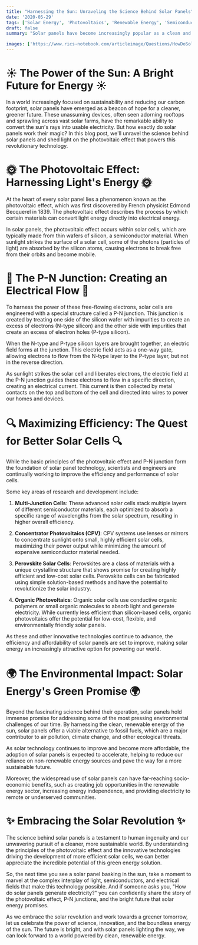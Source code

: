 ```yaml
---
title: "Harnessing the Sun: Unraveling the Science Behind Solar Panels"
date: '2020-05-29'
tags: ['Solar Energy', 'Photovoltaics', 'Renewable Energy', 'Semiconductors', 'P-N Junction','Questions']
draft: false
summary: "Solar panels have become increasingly popular as a clean and renewable energy source, but have you ever wondered how these seemingly simple devices convert sunlight into electricity? In this blog post, we dive into the fascinating science behind solar panels and explore the photovoltaic effect that makes this green technology possible."

images: ['https://www.rics-notebook.com/articleimage/Questions/HowDoSolarPanelsWork.webp']
---
```


# ☀️ The Power of the Sun: A Bright Future for Energy ☀️

In a world increasingly focused on sustainability and reducing our carbon footprint, solar panels have emerged as a beacon of hope for a cleaner, greener future. These unassuming devices, often seen adorning rooftops and sprawling across vast solar farms, have the remarkable ability to convert the sun's rays into usable electricity. But how exactly do solar panels work their magic? In this blog post, we'll unravel the science behind solar panels and shed light on the photovoltaic effect that powers this revolutionary technology.

# 🌞 The Photovoltaic Effect: Harnessing Light's Energy 🌞

At the heart of every solar panel lies a phenomenon known as the photovoltaic effect, which was first discovered by French physicist Edmond Becquerel in 1839. The photovoltaic effect describes the process by which certain materials can convert light energy directly into electrical energy.

In solar panels, the photovoltaic effect occurs within solar cells, which are typically made from thin wafers of silicon, a semiconductor material. When sunlight strikes the surface of a solar cell, some of the photons (particles of light) are absorbed by the silicon atoms, causing electrons to break free from their orbits and become mobile.

# 🔌 The P-N Junction: Creating an Electrical Flow 🔌

To harness the power of these free-flowing electrons, solar cells are engineered with a special structure called a P-N junction. This junction is created by treating one side of the silicon wafer with impurities to create an excess of electrons (N-type silicon) and the other side with impurities that create an excess of electron holes (P-type silicon).

When the N-type and P-type silicon layers are brought together, an electric field forms at the junction. This electric field acts as a one-way gate, allowing electrons to flow from the N-type layer to the P-type layer, but not in the reverse direction.

As sunlight strikes the solar cell and liberates electrons, the electric field at the P-N junction guides these electrons to flow in a specific direction, creating an electrical current. This current is then collected by metal contacts on the top and bottom of the cell and directed into wires to power our homes and devices.

# 🔍 Maximizing Efficiency: The Quest for Better Solar Cells 🔍

While the basic principles of the photovoltaic effect and P-N junction form the foundation of solar panel technology, scientists and engineers are continually working to improve the efficiency and performance of solar cells.

Some key areas of research and development include:

1. **Multi-Junction Cells**: These advanced solar cells stack multiple layers of different semiconductor materials, each optimized to absorb a specific range of wavelengths from the solar spectrum, resulting in higher overall efficiency.

2. **Concentrator Photovoltaics (CPV)**: CPV systems use lenses or mirrors to concentrate sunlight onto small, highly efficient solar cells, maximizing their power output while minimizing the amount of expensive semiconductor material needed.

3. **Perovskite Solar Cells**: Perovskites are a class of materials with a unique crystalline structure that shows promise for creating highly efficient and low-cost solar cells. Perovskite cells can be fabricated using simple solution-based methods and have the potential to revolutionize the solar industry.

4. **Organic Photovoltaics**: Organic solar cells use conductive organic polymers or small organic molecules to absorb light and generate electricity. While currently less efficient than silicon-based cells, organic photovoltaics offer the potential for low-cost, flexible, and environmentally friendly solar panels.

As these and other innovative technologies continue to advance, the efficiency and affordability of solar panels are set to improve, making solar energy an increasingly attractive option for powering our world.

# 🌍 The Environmental Impact: Solar Energy's Green Promise 🌍

Beyond the fascinating science behind their operation, solar panels hold immense promise for addressing some of the most pressing environmental challenges of our time. By harnessing the clean, renewable energy of the sun, solar panels offer a viable alternative to fossil fuels, which are a major contributor to air pollution, climate change, and other ecological threats.

As solar technology continues to improve and become more affordable, the adoption of solar panels is expected to accelerate, helping to reduce our reliance on non-renewable energy sources and pave the way for a more sustainable future.

Moreover, the widespread use of solar panels can have far-reaching socio-economic benefits, such as creating job opportunities in the renewable energy sector, increasing energy independence, and providing electricity to remote or underserved communities.

# ✨ Embracing the Solar Revolution ✨

The science behind solar panels is a testament to human ingenuity and our unwavering pursuit of a cleaner, more sustainable world. By understanding the principles of the photovoltaic effect and the innovative technologies driving the development of more efficient solar cells, we can better appreciate the incredible potential of this green energy solution.

So, the next time you see a solar panel basking in the sun, take a moment to marvel at the complex interplay of light, semiconductors, and electrical fields that make this technology possible. And if someone asks you, "How do solar panels generate electricity?" you can confidently share the story of the photovoltaic effect, P-N junctions, and the bright future that solar energy promises.

As we embrace the solar revolution and work towards a greener tomorrow, let us celebrate the power of science, innovation, and the boundless energy of the sun. The future is bright, and with solar panels lighting the way, we can look forward to a world powered by clean, renewable energy.